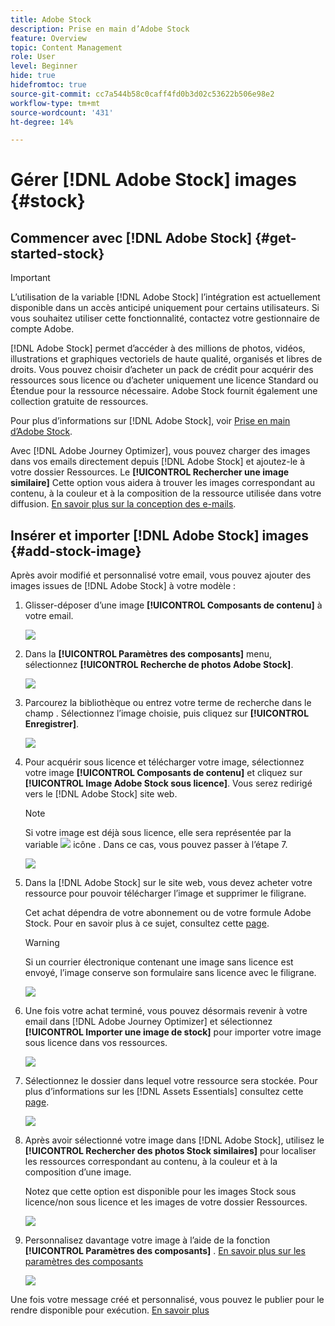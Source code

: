 ```yaml
---
title: Adobe Stock
description: Prise en main d’Adobe Stock
feature: Overview
topic: Content Management
role: User
level: Beginner
hide: true
hidefromtoc: true
source-git-commit: cc7a544b58c0caff4fd0b3d02c53622b506e98e2
workflow-type: tm+mt
source-wordcount: '431'
ht-degree: 14%

---
```


# Gérer [!DNL Adobe Stock] images {#stock}

## Commencer avec [!DNL Adobe Stock]  {#get-started-stock}

>[!IMPORTANT]
>
> L’utilisation de la variable [!DNL Adobe Stock] l’intégration est actuellement disponible dans un accès anticipé uniquement pour certains utilisateurs. Si vous souhaitez utiliser cette fonctionnalité, contactez votre gestionnaire de compte Adobe.

[!DNL Adobe Stock] permet d’accéder à des millions de photos, vidéos, illustrations et graphiques vectoriels de haute qualité, organisés et libres de droits. Vous pouvez choisir d’acheter un pack de crédit pour acquérir des ressources sous licence ou d’acheter uniquement une licence Standard ou Étendue pour la ressource nécessaire. Adobe Stock fournit également une collection gratuite de ressources.

Pour plus d’informations sur [!DNL Adobe Stock], voir [Prise en main d’Adobe Stock](https://helpx.adobe.com/stock/get-started.html).

Avec [!DNL Adobe Journey Optimizer], vous pouvez charger des images dans vos emails directement depuis [!DNL Adobe Stock] et ajoutez-le à votre dossier Ressources. Le **[!UICONTROL Rechercher une image similaire]** Cette option vous aidera à trouver les images correspondant au contenu, à la couleur et à la composition de la ressource utilisée dans votre diffusion.
[En savoir plus sur la conception des e-mails](design-emails.md).

## Insérer et importer [!DNL Adobe Stock] images {#add-stock-image}

Après avoir modifié et personnalisé votre email, vous pouvez ajouter des images issues de [!DNL Adobe Stock] à votre modèle :

1. Glisser-déposer d’une image **[!UICONTROL Composants de contenu]** à votre email.

   ![](assets/stock_1.png)

1. Dans la **[!UICONTROL Paramètres des composants]** menu, sélectionnez **[!UICONTROL Recherche de photos Adobe Stock]**.

   ![](assets/stock_2.png)

1. Parcourez la bibliothèque ou entrez votre terme de recherche dans le champ . Sélectionnez l’image choisie, puis cliquez sur **[!UICONTROL Enregistrer]**.

   ![](assets/stock_3.png)

1. Pour acquérir sous licence et télécharger votre image, sélectionnez votre image **[!UICONTROL Composants de contenu]** et cliquez sur **[!UICONTROL Image Adobe Stock sous licence]**. Vous serez redirigé vers le [!DNL Adobe Stock] site web.

   >[!NOTE]
   > Si votre image est déjà sous licence, elle sera représentée par la variable ![](assets/stock_10.png) icône . Dans ce cas, vous pouvez passer à l’étape 7.

   ![](assets/stock_4.png)

1. Dans la [!DNL Adobe Stock] sur le site web, vous devez acheter votre ressource pour pouvoir télécharger l’image et supprimer le filigrane.

   Cet achat dépendra de votre abonnement ou de votre formule Adobe Stock. Pour en savoir plus à ce sujet, consultez cette [page](https://stock.adobe.com/plans).

   >[!WARNING]
   > Si un courrier électronique contenant une image sans licence est envoyé, l’image conserve son formulaire sans licence avec le filigrane.

   ![](assets/stock_5.png)

1. Une fois votre achat terminé, vous pouvez désormais revenir à votre email dans [!DNL Adobe Journey Optimizer] et sélectionnez **[!UICONTROL Importer une image de stock]** pour importer votre image sous licence dans vos ressources.

   ![](assets/stock_6.png)

1. Sélectionnez le dossier dans lequel votre ressource sera stockée. Pour plus d’informations sur les [!DNL Assets Essentials] consultez cette [page](assets-essentials.md#get-started-assets-essentials).

   ![](assets/stock_7.png)

1. Après avoir sélectionné votre image dans [!DNL Adobe Stock], utilisez le **[!UICONTROL Rechercher des photos Stock similaires]** pour localiser les ressources correspondant au contenu, à la couleur et à la composition d’une image.

   Notez que cette option est disponible pour les images Stock sous licence/non sous licence et les images de votre dossier Ressources.

   ![](assets/stock_8.png)

1. Personnalisez davantage votre image à l’aide de la fonction **[!UICONTROL Paramètres des composants]** . [En savoir plus sur les paramètres des composants](content-components.md)

   ![](assets/stock_11.png)

Une fois votre message créé et personnalisé, vous pouvez le publier pour le rendre disponible pour exécution. [En savoir plus](../messages/publish-manage-message.md)